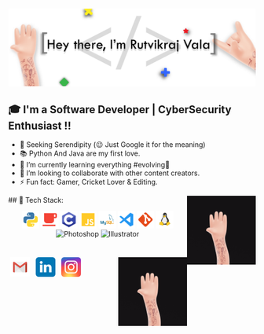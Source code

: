 ![Social banner for RutvikrajVala](https://github.com/rutvikraj/rutvikraj/blob/main/assets/card.png)

## 🎓 I'm a Software Developer | CyberSecurity Enthusiast !!

- 🔭 Seeking Serendipity (😉 Just Google it for the meaning)
- 📚 Python And Java are my first love.
- 🌱 I’m currently learning everything #evolving🤣
- 👯 I’m looking to collaborate with other content creators.
- ⚡ Fun fact: Gamer, Cricket Lover & Editing.
 <img align="right" src="https://github.com/rutvikraj/rutvikraj/blob/main/assets/full.gif" height="140" title="Peace" />
## 🧰 Tech Stack:

<p align="center">
<img src="https://github.com/PKief/vscode-material-icon-theme/blob/main/icons/python.svg" alt="Python" width="35" height="35">
<img src="https://github.com/PKief/vscode-material-icon-theme/blob/main/icons/java.svg" alt="Java" width="35" height="35">
<img src="https://github.com/rutvikraj/rutvikraj/blob/main/assets/pngegg.png" alt="C++" width="35" height="35">
<img src="https://github.com/PKief/vscode-material-icon-theme/blob/main/icons/javascript.svg" alt="Javascript" width="35" height="35">
<img src="https://github.com/rutvikraj/rutvikraj/blob/main/assets/MySQL-Logo.png" alt="MySQL" width="35" height="35">
<img src="https://github.com/PKief/vscode-material-icon-theme/blob/main/icons/vscode.svg" alt="VSCode" width="35" height="35">
<img src="https://github.com/PKief/vscode-material-icon-theme/blob/main/icons/git.svg" alt="Git" width="35" height="35">
<img src="https://github.com/edent/SuperTinyIcons/blob/master/images/svg/linux.svg" alt="Linux" width="35" height="35">
<img src="https://upload.wikimedia.org/wikipedia/commons/a/af/Adobe_Photoshop_CC_icon.svg" alt="Photoshop" width="35" height="35">
<img src="https://upload.wikimedia.org/wikipedia/commons/f/fb/Adobe_Illustrator_CC_icon.svg" alt="Illustrator" width="35" height="35">

</p>

#

<p align='left' style="vertical-align:top; margin:4px">
<a href="mailto:rutvikrajvala@hotmail.com"><img height="40" src="https://github.com/edent/SuperTinyIcons/blob/master/images/svg/gmail_old.svg"></a>&nbsp;&nbsp;
<a href="https://www.linkedin.com/in/rutvikraj-vala-797737173"><img height="40" src="https://github.com/edent/SuperTinyIcons/blob/master/images/svg/linkedin.svg"></a>&nbsp;&nbsp;
<a href="https://www.instagram.com/_rutvikraj/"><img height="40" src="https://github.com/edent/SuperTinyIcons/blob/master/images/svg/instagram.svg"></a>&nbsp;&nbsp;
  <img align="right" src="https://github.com/rutvikraj/rutvikraj/blob/main/assets/full.gif" height="140" title="Peace" />
</p>



